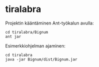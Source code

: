 tiralabra
=========

Projektin kääntäminen Ant-työkalun avulla:
```
cd tiralabra/Bignum
ant jar
```

Esimerkkiohjelman ajaminen:
```
cd tiralabra
java -jar Bignum/dist/Bignum.jar
```

